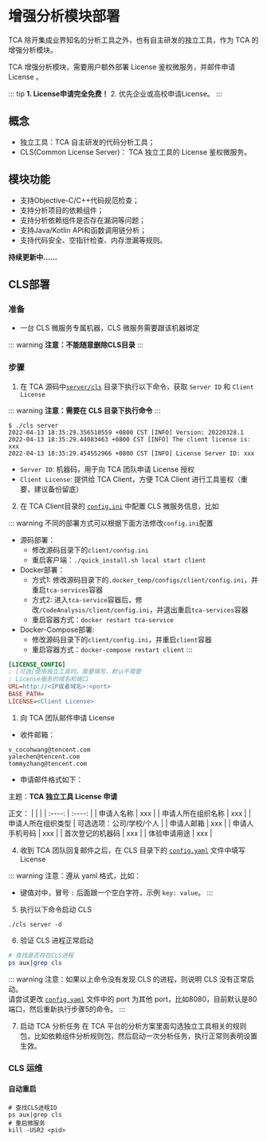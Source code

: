 # 增强分析模块部署
TCA 除开集成业界知名的分析工具之外，也有自主研发的独立工具，作为 TCA 的增强分析模块。

TCA 增强分析模块，需要用户额外部署 License 鉴权微服务，并邮件申请 License 。

::: tip
**1. License申请完全免费！**
2. 优先企业或高校申请License。
:::

## 概念
- 独立工具：TCA 自主研发的代码分析工具；
- CLS(Common License Server)： TCA 独立工具的 License 鉴权微服务。

## 模块功能
- 支持Objective-C/C++代码规范检查；
- 支持分析项目的依赖组件；
- 支持分析依赖组件是否存在漏洞等问题；
- 支持Java/Kotlin API和函数调用链分析；
- 支持代码安全、空指针检查、内存泄漏等规则。

**持续更新中……**
## CLS部署

### 准备
- 一台 CLS 微服务专属机器，CLS 微服务需要跟该机器绑定

::: warning
**注意：不能随意删除CLS目录**
:::

### 步骤
1. 在 TCA 源码中[`server/cls`](https://github.com/Tencent/CodeAnalysis/tree/main/server/cls) 目录下执行以下命令，获取 `Server ID` 和 `Client License`

::: warning
**注意：需要在 CLS 目录下执行命令**
:::

```shell
$ ./cls server
2022-04-13 18:35:29.356510559 +0800 CST [INFO] Version: 20220328.1
2022-04-13 18:35:29.44083463 +0800 CST [INFO] The client license is:
xxx
2022-04-13 18:35:29.454552966 +0800 CST [INFO] License Server ID: xxx
```
- `Server ID`: 机器码，用于向 TCA 团队申请 License 授权
- `Client License`: 提供给 TCA Client，方便 TCA Client 进行工具鉴权（重要，建议备份留底）

2. 在 TCA Client目录的 [`config.ini`](https://github.com/Tencent/CodeAnalysis/blob/main/client/config.ini) 中配置 CLS 微服务信息，比如

::: warning
不同的部署方式可以根据下面方法修改`config.ini`配置

- 源码部署：
  - 修改源码目录下的`client/config.ini`
  - 重启客户端：`./quick_install.sh local start client`
- Docker部署：
  - 方式1: 修改源码目录下的`.docker_temp/configs/client/config.ini`，并重启`tca-services`容器
  - 方式2: 进入`tca-service`容器后，修改`/CodeAnalysis/client/config.ini`，并退出重启`tca-services`容器
  - 重启容器方式：`docker restart tca-service`
- Docker-Compose部署:
  - 修改源码目录下的`client/config.ini`，并重启`client`容器
  - 重启容器方式：`docker-compose restart client`
:::

```ini
[LICENSE_CONFIG]
; [可选]使用独立工具时，需要填写，默认不需要
; License服务的域名和端口
URL=http://<IP或者域名>:<port>
BASE_PATH=
LICENSE=<Client License>
```

1. 向 TCA 团队邮件申请 License

- 收件邮箱：
```
v_cocohwang@tencent.com
yalechen@tencent.com
tommyzhang@tencent.com
```

- 申请邮件格式如下：

主题：**TCA 独立工具 License 申请**

正文：
| | | 
|  :----:  | :----:  |
| 申请人名称  | xxx |
| 申请人所在组织名称 | xxx |
| 申请人所在组织类型 | 可选选项：公司/学校/个人 |
| 申请人邮箱 | xxx |
| 申请人手机号码 | xxx |
| 首次登记的机器码 | xxx |
| 体验申请用途 | xxx |

4. 收到 TCA 团队回复邮件之后，在 CLS 目录下的 [`config.yaml`](https://github.com/Tencent/CodeAnalysis/blob/main/server/cls/config.yaml) 文件中填写License  

::: warning
注意：遵从 yaml 格式，比如：
- 键值对中，冒号 `:` 后面跟一个空白字符，示例 `key: value`。
:::

5. 执行以下命令启动 CLS

```shell
./cls server -d
```

6. 验证 CLS 进程正常启动

```bash
# 查找是否存在CLS进程
ps aux|grep cls
```

::: warning
注意：如果以上命令没有发现 CLS 的进程，则说明 CLS 没有正常启动。  
请尝试更改 [`config.yaml`](https://github.com/Tencent/CodeAnalysis/blob/main/server/cls/config.yaml) 文件中的 port 为其他 port，比如8080，目前默认是80端口，然后重新执行步骤5的命令。
:::

7. 启动 TCA 分析任务
在 TCA 平台的分析方案里面勾选独立工具相关的规则包，比如依赖组件分析规则包，然后启动一次分析任务，执行正常则表明设置生效。

### CLS 运维
#### 自动重启
```shell
# 查找CLS进程ID
ps aux|grep cls
# 重启微服务
kill -USR2 <pid>
```

